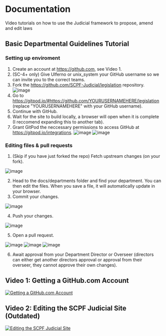 # Documentation
Video tutorials on how to use the Judicial framework to propose, amend and edit laws

## Basic Departmental Guidelines Tutorial

### Setting up enviroment 
1. Create an account at <https://github.com>, see Video 1.
2. (SC-4+ only) Give Ulferno or unix_system your GitHub username so we can invite you to the correct teams.
3. Fork the https://github.com/SCPF-Judicial/legislation repository.
![image](https://user-images.githubusercontent.com/36534987/142085428-a149e5e0-e562-4563-9902-e9391e05577b.png)
4. Go to https://gitpod.io/#https://github.com/YOURUSERNAMEHERE/legislation (replace "YOURUSERNAMEHERE" with your GitHub username).
5. Continue with GitHub.
6. Wait for the site to build locally, a browser will open when it is complete (I reccomend expanding this to another tab).
7. Grant GitPod the neccessary permissions to access GitHub at https://gitpod.io/integrations.
![image](https://user-images.githubusercontent.com/36534987/142085834-b9ef98f0-d9da-41e6-8ca6-6eb602952137.png)
![image](https://user-images.githubusercontent.com/36534987/142085865-81aa0566-8afe-4995-88ff-6b4ddba1d20b.png)

### Editing files & pull requests
1. (Skip if you have just forked the repo) Fetch upstream changes (on your fork).

![image](https://user-images.githubusercontent.com/36534987/142086262-799ec4bf-5784-490f-8da2-b7dd90cf6ea4.png)

2. Head to the docs/departments folder and find your department. You can then edit the files. When you save a file, it will automatically update in your browser.
3. Commit your changes.

![image](https://user-images.githubusercontent.com/36534987/142085990-e7022e20-5adf-4fcf-a702-3ce7c9cfa157.png)

4. Push your changes.

![image](https://user-images.githubusercontent.com/36534987/142086038-e5163f8a-117f-4771-b0e7-c35a3f95551a.png)

5. Open a pull request.

![image](https://user-images.githubusercontent.com/36534987/142086316-1ed3bcec-1b31-4607-a408-c545d4b11216.png)
![image](https://user-images.githubusercontent.com/36534987/142086333-09ec3dbe-9aad-4a5d-8ec1-c19ec891da34.png)
![image](https://user-images.githubusercontent.com/36534987/142086364-8069cd9d-06c4-461f-8524-6ff036e8fd16.png)

6. Await approval from your Department Director or Overseer (directors can either get another directors approval or approval from their overseer, they cannot approve their own changes).


## Video 1: Getting a GitHub.com Account
[![Getting a GitHub.com Account](http://img.youtube.com/vi/oLjFdVUCFw0/0.jpg)](https://www.youtube.com/watch?v=oLjFdVUCFw0 "Getting a GitHub.com Account")


## Video 2: Editing the SCPF Judicial Site (Outdated)
[![Editing the SCPF Judicial Site](http://img.youtube.com/vi/eqY-b_RgJqw/0.jpg)](https://www.youtube.com/watch?v=eqY-b_RgJqw "Editing the SCPF Judicial Site")
